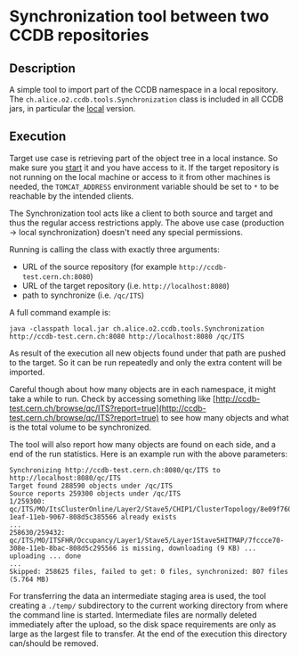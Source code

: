 # Synchronization tool between two CCDB repositories

## Description
A simple tool to import part of the CCDB namespace in a local repository.
The `ch.alice.o2.ccdb.tools.Synchronization` class is included in all CCDB jars, in particular the [local](http://alimonitor.cern.ch/download/local.jar) version.

## Execution
Target use case is retrieving part of the object tree in a local instance.
So make sure you [start](https://docs.google.com/document/d/1_GM6yY7ejVEIRi1y8Ooc9ongrGgZyCiks6Ca0OAEav8/edit?usp=sharing) it and you have access to it.
If the target repository is not running on the local machine or access to it from other machines is needed, the `TOMCAT_ADDRESS` environment variable should be set to `*` to be reachable by the intended clients.

The Synchronization tool acts like a client to both source and target and thus the regular access restrictions apply. The above use case (production -> local synchronization) doesn't need any special permissions.

Running is calling the class with exactly three arguments:
- URL of the source repository (for example `http://ccdb-test.cern.ch:8080`)
- URL of the target repository (i.e. `http://localhost:8080`)
- path to synchronize (i.e. `/qc/ITS`)

A full command example is:
```
java -classpath local.jar ch.alice.o2.ccdb.tools.Synchronization http://ccdb-test.cern.ch:8080 http://localhost:8080 /qc/ITS
```

As result of the execution all new objects found under that path are pushed to the target. So it can be run repeatedly and only the extra content will be imported.

Careful though about how many objects are in each namespace, it might take a while to run. Check by accessing something like [http://ccdb-test.cern.ch/browse/qc/ITS?report=true](http://ccdb-test.cern.ch/browse/qc/ITS?report=true) to see how many objects and what is the total volume to be synchronized.

The tool will also report how many objects are found on each side, and a end of the run statistics. Here is an example run with the above parameters:
```
Synchronizing http://ccdb-test.cern.ch:8080/qc/ITS to http://localhost:8080/qc/ITS
Target found 288590 objects under /qc/ITS
Source reports 259300 objects under /qc/ITS
1/259300: qc/ITS/MO/ItsClusterOnline/Layer2/Stave5/CHIP1/ClusterTopology/8e09f760-1eaf-11eb-9067-808d5c385566 already exists
...
258630/259432: qc/ITS/MO/ITSFHR/Occupancy/Layer1/Stave5/Layer1Stave5HITMAP/7fccce70-308e-11eb-8bac-808d5c295566 is missing, downloading (9 KB) ... uploading ... done
...
Skipped: 258625 files, failed to get: 0 files, synchronized: 807 files (5.764 MB)
```

For transferring the data an intermediate staging area is used, the tool creating a `./temp/` subdirectory to the current working directory from where the command line is started.
Intermediate files are normally deleted immediately after the upload, so the disk space requirements are only as large as the largest file to transfer. At the end of the execution this directory can/should be removed.
